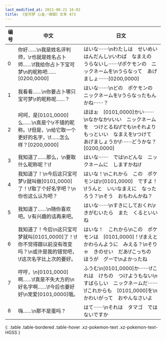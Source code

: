 ```yaml
---
last_modified_at: 2021-08-21 16:02
title: 《宝可梦 心金／魂银》文本 473
---
```

| 编号 | 中文 | 日文 |
| ---- | ---- | ---- |
| 0 | 你好……\n我是姓名评判师，\r也就是姓名占卜师……\f我给你占卜下宝可梦\n的昵称吧……[0200,0000] | はいな⋯⋯\nわたしは　せいめい　はんだんし\rいわば　なまえの　うらないし⋯⋯\fポケモンの　ニックネームを\nうらなって　あげましょ⋯⋯[0200,0000] |
| 1 | 我看看……\n你要占卜哪只宝可梦\r的昵称呢……？ | はいな⋯⋯\nどの　ポケモンの　ニックネームを\rうらなったもんかね⋯⋯？ |
| 2 | 呵呵，是[0101,0000]么……\n真是个\r不错的昵称。\f但是，\n给它取一个更好的名字，\f……怎么样？[0200,0000] | ほほぉ　[0101,0000]かい⋯⋯\nなかなか\rいい　ニックネームを　つけとるね\fでも\nそれより　もっといい　なまえを\rつけて　あげましょうか\f⋯⋯どうかな？[0200,0000] |
| 3 | 我知道了……那么，\n要取什么昵称呢？\f | はいな⋯⋯　では\nどんな　ニックネームに　しますかね\f |
| 4 | 我知道了！\n今后这只宝可梦\r就叫做[0101,0000]了！\f取了个好名字吧？\n你也这么认为吧？ | はいな！\nこれから　この　ポケモンは\r[0101,0000]　ですよ！\fうんと　いいなまえに　なったろう？\nそう　おもわんかね？ |
| 5 | 我知道了……\n随你喜欢吧。\r有兴趣的话再来吧。 | はいな⋯⋯\nすきにしておくれ\rきがむいたら　また　くるといいね |
| 6 | 我知道了！今后\n这只宝可梦就叫[0101,0000]了！\f你不觉得跟以前没有改变吗？\n或许是我的错觉吧，\f这次名字比上次的要好。 | はいな！　これから\nこの　ポケモンは　[0101,0000]！\fまえと　かわらんように　みえる？\nそりゃ　きのせい　だあ\fこっちの　ほうが　グーで\nよかったね |
| 7 | 哼哼，\n[0101,0000]啊……\f真是不失大方的\n好名字啊……\f今后也要好好\n宠爱[0101,0000]哦。 | ふうむ\n[0101,0000]か⋯⋯\fこれは　けちの　つけようもない\nすばらしい　ニックネームだ⋯⋯\fこれからも　[0101,0000]を\nかわいがって　おやんなさいよ |
| 8 | 嗨……\n那不是蛋吗？ | はて⋯⋯\nそれは　タマゴ　ではないですか |
{: .table .table-bordered .table-hover .xz-pokemon-text .xz-pokemon-text-HGSS }